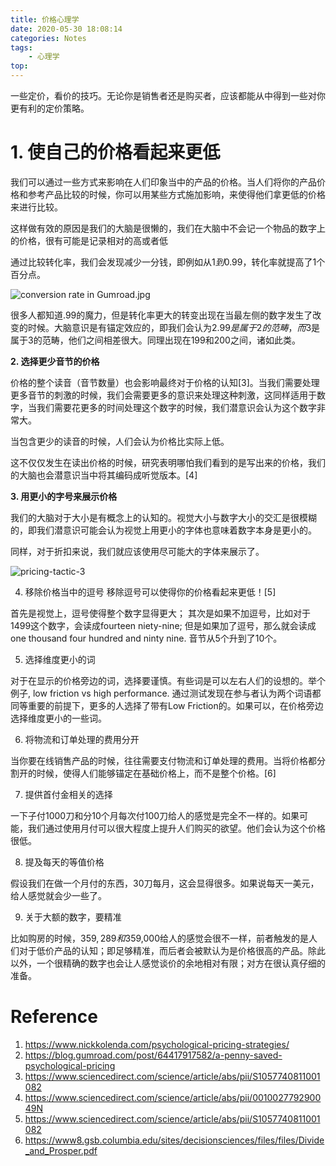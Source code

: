 ```yaml
---
title: 价格心理学
date: 2020-05-30 18:08:14
categories: Notes
tags: 
    - 心理学
top:
---
```

一些定价，看价的技巧。无论你是销售者还是购买者，应该都能从中得到一些对你更有利的定价策略。

# 1. 使自己的价格看起来更低

我们可以通过一些方式来影响在人们印象当中的产品的价格。当人们将你的产品价格和参考产品比较的时候，你可以用某些方式施加影响，来使得他们拿更低的价格来进行比较。

这样做有效的原因是我们的大脑是很懒的，我们在大脑中不会记一个物品的数字上的价格，很有可能是记录相对的高或者低
 


通过比较转化率，我们会发现减少一分钱，即例如从$1 到$0.99，转化率就提高了1个百分点。

![conversion rate in Gumroad.jpg](https://i.loli.net/2020/05/31/Xr2xVAUkP7SsKM5.jpg)

很多人都知道.99的魔力，但是转化率更大的转变出现在当最左侧的数字发生了改变的时候。大脑意识是有锚定效应的，即我们会认为$2.99是属于2的范畴，而$3是属于3的范畴，他们之间相差很大。同理出现在199和200之间，诸如此类。

**2. 选择更少音节的价格**

价格的整个读音（音节数量）也会影响最终对于价格的认知[3]。当我们需要处理更多音节的刺激的时候，我们会需要更多的意识来处理这种刺激，这同样适用于数字，当我们需要花更多的时间处理这个数字的时候，我们潜意识会认为这个数字非常大。

当包含更少的读音的时候，人们会认为价格比实际上低。

这不仅仅发生在读出价格的时候，研究表明哪怕我们看到的是写出来的价格，我们的大脑也会潜意识当中将其编码成听觉版本。[4]

**3. 用更小的字号来展示价格**

我们的大脑对于大小是有概念上的认知的。视觉大小与数字大小的交汇是很模糊的，即我们潜意识可能会认为视觉上用更小的字体也意味着数字本身是更小的。

同样，对于折扣来说，我们就应该使用尽可能大的字体来展示了。

![pricing-tactic-3](https://i.loli.net/2020/05/31/kMWAyd1LVaNsPEF.png)

4. 移除价格当中的逗号
移除逗号可以使得你的价格看起来更低！[5]

首先是视觉上，逗号使得整个数字显得更大；
其次是如果不加逗号，比如对于1499这个数字，会读成fourteen niety-nine; 但是如果加了逗号，那么就会读成one thousand four hundred and ninty nine. 音节从5个升到了10个。

5. 选择维度更小的词

对于在显示的价格旁边的词，选择要谨慎。有些词是可以左右人们的设想的。举个例子, low friction vs high performance. 通过测试发现在参与者认为两个词语都同等重要的前提下，更多的人选择了带有Low Friction的。如果可以，在价格旁边选择维度更小的一些词。

6. 将物流和订单处理的费用分开

当你要在线销售产品的时候，往往需要支付物流和订单处理的费用。当将价格都分割开的时候，使得人们能够锚定在基础价格上，而不是整个价格。[6]

7. 提供首付金相关的选择

一下子付1000刀和分10个月每次付100刀给人的感觉是完全不一样的。如果可能，我们通过使用月付可以很大程度上提升人们购买的欲望。他们会认为这个价格很低。

8. 提及每天的等值价格

假设我们在做一个月付的东西，30刀每月，这会显得很多。如果说每天一美元，给人感觉就会少一些了。

9. 关于大额的数字，要精准

比如购房的时候，$359,289和$359,000给人的感觉会很不一样，前者触发的是人们对于低价产品的认知；即足够精准，而后者会被默认为是价格很高的产品。除此以外，一个很精确的数字也会让人感觉谈价的余地相对有限；对方在很认真仔细的准备。 


# Reference
1. https://www.nickkolenda.com/psychological-pricing-strategies/ 
2. https://blog.gumroad.com/post/64417917582/a-penny-saved-psychological-pricing
3. https://www.sciencedirect.com/science/article/abs/pii/S1057740811001082
4. https://www.sciencedirect.com/science/article/abs/pii/001002779290049N
5. https://www.sciencedirect.com/science/article/abs/pii/S1057740811001082
6. https://www8.gsb.columbia.edu/sites/decisionsciences/files/files/Divide_and_Prosper.pdf